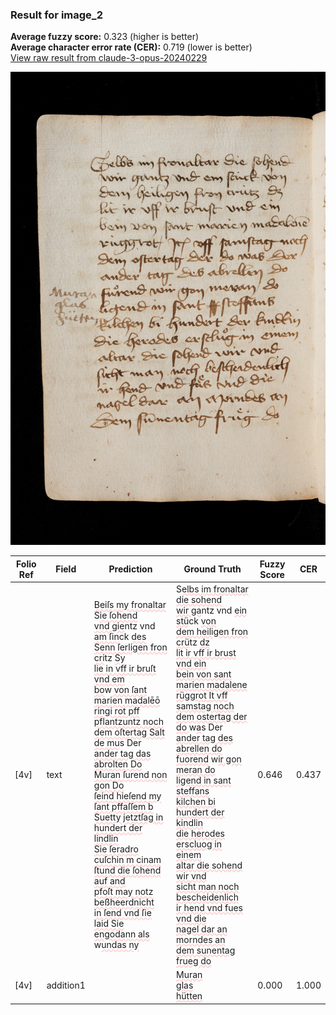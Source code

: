 ### Result for image_2
**Average fuzzy score:** 0.323 (higher is better)<br>**Average character error rate (CER):** 0.719 (lower is better)<br>[View raw result from claude-3-opus-20240229](https://github.com/RISE-UNIBAS/humanities_data_benchmark/blob/main/results/2025-10-24/T0289/request_T0289_image_2.json)

<img src="https://github.com/RISE-UNIBAS/humanities_data_benchmark/blob/main/benchmarks/medieval_manuscripts/images/image_2.jpg?raw=true" alt="image_2" width="800px">

<style>
.diff { text-decoration: underline; text-decoration-color: #ffcccc; text-decoration-style: wavy; }
</style>

| Folio Ref | Field | Prediction | Ground Truth | Fuzzy Score | CER |
|-----------|-------|------------|--------------|-------------|-----|
| [4v] | text | <span class="diff">Beiſs my fronaltar </span>S<span class="diff">ie ſohend<br>vnd gie</span>ntz vnd <span class="diff">am ſin</span>ck <span class="diff">des<br>Senn ſerligen fron cri</span>tz <span class="diff">Sy <br>lie in vff ir bruſt vnd em<br>bo</span>w<span class="diff"> von ſant marien madalēō<br>ringi rot pff pflantzuntz noch<br>dem oſtertag Salt de mu</span>s Der<br><span class="diff">ander tag das abrolten Do<br>Muran ſurend non gon Do<br>ſeind hieſend my ſant pffaſſem b<br>Suetty jetztſag in hundert der lindlin<br>Sie ſeradro cuſchin m cinam<br>ſtund die ſohend auf and<br>pfoſt may notz beßheerdnicht<br>in ſend vnd ſie laid Sie<br>engodann als</span> w<span class="diff">undas ny</span> | S<span class="diff">elbs im fronaltar die sohend<br> wir ga</span>ntz vnd <span class="diff">ein stü</span>ck <span class="diff">von<br> dem heiligen fron crü</span>tz <span class="diff">dz<br> lit ir vff ir brust vnd ein<br> bein von sant marien madalene<br> rüggrot It vff samstag noch<br> dem ostertag der do </span>w<span class="diff">a</span>s Der<br><span class="diff"> ander tag des abrellen do<br> fuorend</span> w<span class="diff">ir gon meran do<br> ligend in sant steffans<br> kilchen bi hundert der kindlin<br> die herodes erscluog in einem<br> altar die sohend wir vnd<br> sicht man noch bescheidenlich<br> ir hend vnd fues vnd die<br> nagel dar an morndes an<br> dem sunentag frueg do</span> | 0.646 | 0.437 |
| [4v] | addition1 |  | <span class="diff">Muran<br> glas<br> hütten</span> | 0.000 | 1.000 |

